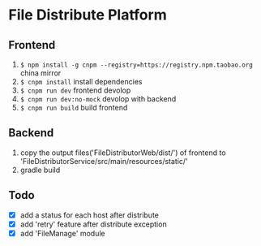 # File Distribute Platform

## Frontend
1. `$ npm install -g cnpm --registry=https://registry.npm.taobao.org` china mirror
2. `$ cnpm install` install dependencies
3. `$ cnpm run dev` frontend devolop
4. `$ cnpm run dev:no-mock` devolop with backend
5. `$ cnpm run build` build frontend

## Backend
1. copy the output files('FileDistributorWeb/dist/') of frontend to 'FileDistributorService/src/main/resources/static/'
2. gradle build

## Todo
- [x] add a status for each host after distribute
- [x] add 'retry' feature after distribute exception
- [x] add 'FileManage' module

